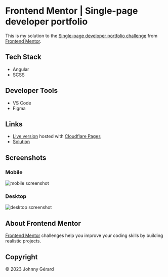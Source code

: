 # Frontend Mentor | Single-page developer portfolio
This is my solution to the [Single-page developer portfolio challenge](https://www.frontendmentor.io/challenges/singlepage-developer-portfolio-bBVj2ZPi-x) from [Frontend Mentor](https://www.frontendmentor.io/).

## Tech Stack
 - Angular
 - SCSS

## Developer Tools
 - VS Code
 - Figma

## Links
 - [Live version](https://fem-single-page-developer-portfolio-jgerard.pages.dev) hosted with [Cloudflare Pages](https://pages.cloudflare.com/)
 - [Solution]()

## Screenshots
### Mobile
![mobile screenshot](./screenshot-mobile.png)
### Desktop
![desktop screenshot](./screenshot-desktop.png)

## About Frontend Mentor
[Frontend Mentor](https://www.frontendmentor.io/) challenges help you improve your coding skills by building realistic projects.

## Copyright
© 2023 Johnny Gérard
